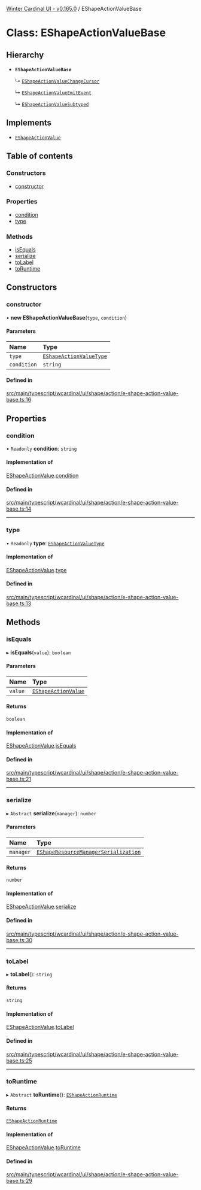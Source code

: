 [Winter Cardinal UI - v0.165.0](../index.md) / EShapeActionValueBase

# Class: EShapeActionValueBase

## Hierarchy

- **`EShapeActionValueBase`**

  ↳ [`EShapeActionValueChangeCursor`](EShapeActionValueChangeCursor.md)

  ↳ [`EShapeActionValueEmitEvent`](EShapeActionValueEmitEvent.md)

  ↳ [`EShapeActionValueSubtyped`](EShapeActionValueSubtyped.md)

## Implements

- [`EShapeActionValue`](../interfaces/EShapeActionValue.md)

## Table of contents

### Constructors

- [constructor](EShapeActionValueBase.md#constructor)

### Properties

- [condition](EShapeActionValueBase.md#condition)
- [type](EShapeActionValueBase.md#type)

### Methods

- [isEquals](EShapeActionValueBase.md#isequals)
- [serialize](EShapeActionValueBase.md#serialize)
- [toLabel](EShapeActionValueBase.md#tolabel)
- [toRuntime](EShapeActionValueBase.md#toruntime)

## Constructors

### constructor

• **new EShapeActionValueBase**(`type`, `condition`)

#### Parameters

| Name | Type |
| :------ | :------ |
| `type` | [`EShapeActionValueType`](../index.md#eshapeactionvaluetype) |
| `condition` | `string` |

#### Defined in

[src/main/typescript/wcardinal/ui/shape/action/e-shape-action-value-base.ts:16](https://github.com/winter-cardinal/winter-cardinal-ui/blob/v0.165.0/src/main/typescript/wcardinal/ui/shape/action/e-shape-action-value-base.ts#L16)

## Properties

### condition

• `Readonly` **condition**: `string`

#### Implementation of

[EShapeActionValue](../interfaces/EShapeActionValue.md).[condition](../interfaces/EShapeActionValue.md#condition)

#### Defined in

[src/main/typescript/wcardinal/ui/shape/action/e-shape-action-value-base.ts:14](https://github.com/winter-cardinal/winter-cardinal-ui/blob/v0.165.0/src/main/typescript/wcardinal/ui/shape/action/e-shape-action-value-base.ts#L14)

___

### type

• `Readonly` **type**: [`EShapeActionValueType`](../index.md#eshapeactionvaluetype)

#### Implementation of

[EShapeActionValue](../interfaces/EShapeActionValue.md).[type](../interfaces/EShapeActionValue.md#type)

#### Defined in

[src/main/typescript/wcardinal/ui/shape/action/e-shape-action-value-base.ts:13](https://github.com/winter-cardinal/winter-cardinal-ui/blob/v0.165.0/src/main/typescript/wcardinal/ui/shape/action/e-shape-action-value-base.ts#L13)

## Methods

### isEquals

▸ **isEquals**(`value`): `boolean`

#### Parameters

| Name | Type |
| :------ | :------ |
| `value` | [`EShapeActionValue`](../interfaces/EShapeActionValue.md) |

#### Returns

`boolean`

#### Implementation of

[EShapeActionValue](../interfaces/EShapeActionValue.md).[isEquals](../interfaces/EShapeActionValue.md#isequals)

#### Defined in

[src/main/typescript/wcardinal/ui/shape/action/e-shape-action-value-base.ts:21](https://github.com/winter-cardinal/winter-cardinal-ui/blob/v0.165.0/src/main/typescript/wcardinal/ui/shape/action/e-shape-action-value-base.ts#L21)

___

### serialize

▸ `Abstract` **serialize**(`manager`): `number`

#### Parameters

| Name | Type |
| :------ | :------ |
| `manager` | [`EShapeResourceManagerSerialization`](EShapeResourceManagerSerialization.md) |

#### Returns

`number`

#### Implementation of

[EShapeActionValue](../interfaces/EShapeActionValue.md).[serialize](../interfaces/EShapeActionValue.md#serialize)

#### Defined in

[src/main/typescript/wcardinal/ui/shape/action/e-shape-action-value-base.ts:30](https://github.com/winter-cardinal/winter-cardinal-ui/blob/v0.165.0/src/main/typescript/wcardinal/ui/shape/action/e-shape-action-value-base.ts#L30)

___

### toLabel

▸ **toLabel**(): `string`

#### Returns

`string`

#### Implementation of

[EShapeActionValue](../interfaces/EShapeActionValue.md).[toLabel](../interfaces/EShapeActionValue.md#tolabel)

#### Defined in

[src/main/typescript/wcardinal/ui/shape/action/e-shape-action-value-base.ts:25](https://github.com/winter-cardinal/winter-cardinal-ui/blob/v0.165.0/src/main/typescript/wcardinal/ui/shape/action/e-shape-action-value-base.ts#L25)

___

### toRuntime

▸ `Abstract` **toRuntime**(): [`EShapeActionRuntime`](EShapeActionRuntime.md)

#### Returns

[`EShapeActionRuntime`](EShapeActionRuntime.md)

#### Implementation of

[EShapeActionValue](../interfaces/EShapeActionValue.md).[toRuntime](../interfaces/EShapeActionValue.md#toruntime)

#### Defined in

[src/main/typescript/wcardinal/ui/shape/action/e-shape-action-value-base.ts:29](https://github.com/winter-cardinal/winter-cardinal-ui/blob/v0.165.0/src/main/typescript/wcardinal/ui/shape/action/e-shape-action-value-base.ts#L29)
